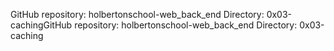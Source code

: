 GitHub repository: holbertonschool-web_back_end
Directory: 0x03-cachingGitHub repository: holbertonschool-web_back_end
Directory: 0x03-caching